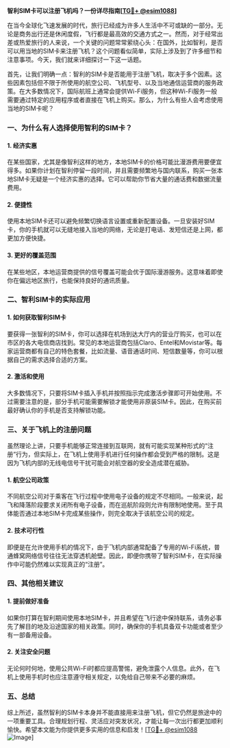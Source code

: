 **智利SIM卡可以注册飞机吗？一份详尽指南[[TG💪+ @esim1088](https://t.me/s/esim1088)]**

在当今全球化飞速发展的时代，旅行已经成为许多人生活中不可或缺的一部分。无论是商务出行还是休闲度假，飞行都是最高效的交通方式之一。然而，对于经常出差或热爱旅行的人来说，一个关键的问题常常萦绕心头：在国外，比如智利，是否可以用当地的SIM卡来注册飞机？这个问题看似简单，实际上涉及到了许多细节和注意事项。今天，我们就来详细探讨一下这一话题。

首先，让我们明确一点：智利的SIM卡是否能用于注册飞机，取决于多个因素。这些因素包括但不限于所使用的航空公司、飞机型号、以及当地通信运营商的服务政策。在大多数情况下，国际航班上通常会提供Wi-Fi服务，但这种Wi-Fi服务一般需要通过特定的应用程序或者直接在飞机上购买。那么，为什么有些人会考虑使用当地的SIM卡呢？

### 一、为什么有人选择使用智利的SIM卡？

#### 1. **经济实惠**
   在某些国家，尤其是像智利这样的地方，本地SIM卡的价格可能比漫游费用要便宜得多。如果你计划在智利停留一段时间，并且需要频繁地与国内联系，购买一张本地SIM卡无疑是一个经济实惠的选择。它可以帮助你节省大量的通话费和数据流量费用。

#### 2. **便捷性**
   使用本地SIM卡还可以避免频繁切换语言设置或重新配置设备。一旦安装好SIM卡，你的手机就可以无缝地接入当地的网络，无论是打电话、发短信还是上网，都更加方便快捷。

#### 3. **更好的覆盖范围**
   在某些地区，本地运营商提供的信号覆盖可能会优于国际漫游服务。这意味着即使你在偏远地区旅行，也能保持良好的通讯质量。

### 二、智利SIM卡的实际应用

#### 1. **如何获取智利SIM卡**
   要获得一张智利的SIM卡，你可以选择在机场到达大厅内的营业厅购买，也可以在市区的各大电信商店找到。常见的本地运营商包括Claro、Entel和Movistar等。每家运营商都有自己的特色套餐，比如流量、语音通话时间、短信数量等，你可以根据自己的需求选择合适的方案。

#### 2. **激活和使用**
   大多数情况下，只要将SIM卡插入手机并按照指示完成激活步骤即可开始使用。不过需要注意的是，部分手机可能需要解锁才能使用非原装SIM卡。因此，在购买前最好确认你的手机是否支持解锁功能。

### 三、关于飞机上的注册问题

虽然理论上讲，只要手机能够正常连接到互联网，就有可能实现某种形式的“注册”行为，但实际上，在飞机上使用手机进行任何操作都会受到严格的限制。这是因为飞机内部的无线电信号干扰可能会对航空器的安全造成潜在威胁。

#### 1. **航空公司政策**
   不同航空公司对于乘客在飞行过程中使用电子设备的规定不尽相同。一般来说，起飞和降落阶段要求关闭所有电子设备，而在巡航阶段则允许有限制地使用。至于具体能否通过本地SIM卡完成某些操作，则完全取决于该航空公司的规定。

#### 2. **技术可行性**
   即便是在允许使用手机的情况下，由于飞机内部通常配备了专用的Wi-Fi系统，普通蜂窝网络信号往往无法穿透机舱壁。因此，即便你携带了智利SIM卡，在实际操作中可能仍然难以实现真正的“注册”。

### 四、其他相关建议

#### 1. **提前做好准备**
   如果你打算在智利期间使用本地SIM卡，并且希望在飞行途中保持联系，请务必事先了解目的地及沿途国家的相关政策。同时，确保你的手机具备双卡功能或者至少有一部备用设备。

#### 2. **关注安全问题**
   无论何时何地，使用公共Wi-Fi时都应提高警惕，避免泄露个人信息。此外，在飞机上使用手机时也应注意遵守相关规定，以免给自己带来不必要的麻烦。

### 五、总结

综上所述，虽然智利的SIM卡本身并不能直接用来注册飞机，但它仍然是旅途中的一项重要工具。合理规划行程、灵活应对突发状况，才能让每一次出行都更加顺利愉快。希望本文能为你提供更多实用的信息和启发！[[TG💪+ @esim1088](https://t.me/s/esim1088) ![Image](https://i.postimg.cc/4NQfJmqS/Snipaste-2025-05-13-00-14-12.png)]
